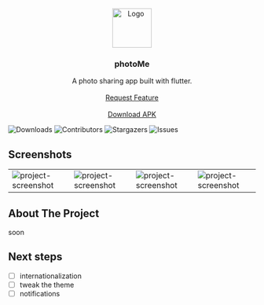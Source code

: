 <br/>
<p align="center">
  <a href="https://github.com/jhonny1994/photoMe">
    <img src="https://i.ibb.co/FYDGzK7/logo.png" alt="Logo" width="80" height="80">
  </a>

  <h3 align="center">photoMe</h3>

  <p align="center">
   A photo sharing app built with flutter.
    <br/>
    <br/>
    <a href="https://github.com/jhonny1994/photoMe/issues">Request Feature</a>
    <br/>
    <br/>
    <a href="https://drive.proton.me/urls/GRRT2JCCNR#FyTlsWhWWShB">Download APK</a>
  </p>
</p>

![Downloads](https://img.shields.io/github/downloads/jhonny1994/photoMe/total) ![Contributors](https://img.shields.io/github/contributors/jhonny1994/photoMe?color=dark-green) ![Stargazers](https://img.shields.io/github/stars/jhonny1994/photoMe?style=social) ![Issues](https://img.shields.io/github/issues/jhonny1994/photoMe)

## Screenshots

<table>
  <tr>
    <td><img src="https://i.ibb.co/VHjkFN9/1.png" alt="project-screenshot"></td>
    <td><img src="https://i.ibb.co/74XbYD8/2.png" alt="project-screenshot"></td>
    <td><img src="https://i.ibb.co/JQSVr3Q/3.png" alt="project-screenshot"></td>
    <td><img src="https://i.ibb.co/f0XjNW3/4.png" alt="project-screenshot"></td>
  </tr>
 </table>

## About The Project

soon

## Next steps

- [ ] internationalization
- [ ] tweak the theme
- [ ] notifications
